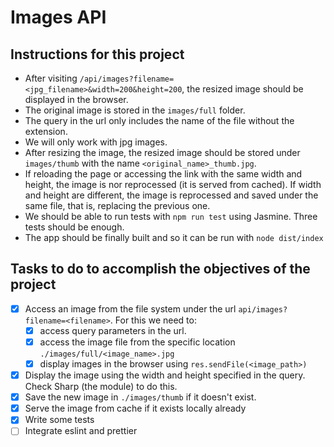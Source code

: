 # Images API

## Instructions for this project

* After visiting `/api/images?filename=<jpg_filename>&width=200&height=200`, the resized image should be displayed in the browser.
* The original image is stored in the `images/full` folder.
* The query in the url only includes the name of the file without the extension.
* We will only work with jpg images.
* After resizing the image, the resized image should be stored under `images/thumb` with the name `<original_name>_thumb.jpg`.
* If reloading the page or accessing the link with the same width and height, the image is nor reprocessed (it is served from cached). If width and height are different, the image is reprocessed and saved under the same file, that is, replacing the previous one.
* We should be able to run tests with `npm run test` using Jasmine. Three tests should be enough.
* The app should be finally built and so it can be run with `node dist/index`

## Tasks to do to accomplish the objectives of the project

- [X] Access an image from the file system under the url `api/images?filename=<filename>`. For this we need to:
    - [X] access query parameters in the url.
    - [X] access the image file from the specific location `./images/full/<image_name>.jpg`
    - [X] display images in the browser using `res.sendFile(<image_path>)`
- [X] Display the image using the width and height specified in the query. Check Sharp (the module) to do this.
- [X] Save the new image in `./images/thumb` if it doesn't exist.
- [X] Serve the image from cache if it exists locally already
- [X] Write some tests
- [ ] Integrate eslint and prettier
